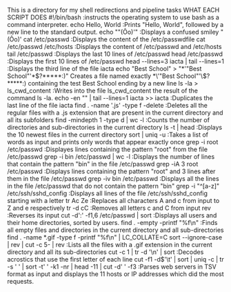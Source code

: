 This is a directory for my shell redirections and pipeline tasks
WHAT EACH SCRIPT DOES #!/bin/bash :instructs the operating system to use bash as a command interpreter. echo Hello, World :Prints "Hello, World", followed by a new line to the standard output. echo ""(Ôo)'" :Displays a confused smiley "(Ôo)' cat /etc/passwd :Displays the content of the /etc/passwdfile cat /etc/passwd /etc/hosts :Displays the content of /etc/passwd and /etc/hosts tail /etc/passwd :Displays the last 10 lines of /etc/passwd head /etc/passwd :Displays the first 10 lines of /etc/passwd head --lines=3 iacta | tail --lines=1 :Displays the third line of the file iacta echo "Best School" > "*\'"Best School"'\*$?*****:)" Creates a file named exactly *\'"Best School"'\$?*****:) containing the test Best School ending by a new line ls -la > ls_cwd_content :Writes into the file ls_cwd_content the result of the command ls -la. echo -en "" | tail --lines=1 iacta >> iacta :Duplicates the last line of the file iacta find . -name '.js' -type f -delete :Deletes all the regular files with a .js extension that are present in the current directory and all its subfolders find -mindepth 1 -type d | wc -l :Counts the number of directories and sub-directories in the current directory ls -t | head :Displays the 10 newest files in the current directory sort | uniq -u :Takes a list of words as input and prints only words that appear exactly once grep -i root /etc/passwd :Displayes lines containing the pattern "root" from the file /etc/passwd grep -i bin /etc/passwd | wc -l :Displays the number of lines that contain the pattern "bin" in the file /etc/passwd grep -iA 3 root /etc/passwd :Displays lines containing the pattern "root" and 3 lines after them in the file /etc/passwd grep -iv bin /etc/passwd :Displays all the lines in the file /etc/passwd that do not contain the pattern "bin" grep -i "^[a-z]" /etc/ssh/sshd_config :Displays all lines of the file /etc/ssh/sshd_config starting with a letter tr Ac Ze :Replaces all characters A and c from input to Z and e respectively tr -d cC :Removes all letters c and C from input rev :Reverses its input cut -d':' -f1,6 /etc/passwd | sort :Displays all users and their home directories, sorted by users. find . -empty -printf "%f\n" :Finds all empty files and directories in the current directory and all sub-directories find . -name *.gif -type f -printf "%f\n" | LC_COLLATE=C sort --ignore-case | rev | cut -c 5- | rev :Lists all the files with a .gif extension in the current directory and all its sub-directories cut -c 1 | tr -d '\n' | sort :Decodes acrostics that use the first letter of each line cut -f1 -d$'\t' | sort | uniq -c | tr -s ' ' | sort -t' ' -k1 -nr | head -11 | cut -d' ' -f3 :Parses web servers in TSV format as input and displays the 11 hosts or IP addresses which did the most requests.
